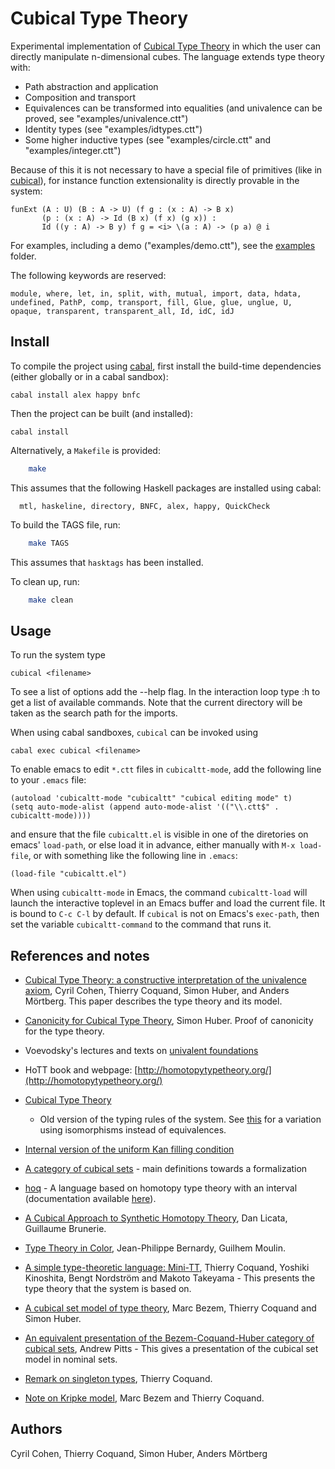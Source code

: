 Cubical Type Theory
===================

Experimental implementation of [Cubical Type
Theory](http://www.cse.chalmers.se/~coquand/cubicaltt.pdf) in which
the user can directly manipulate n-dimensional cubes. The language
extends type theory with:

* Path abstraction and application
* Composition and transport
* Equivalences can be transformed into equalities (and univalence can
  be proved, see "examples/univalence.ctt")
* Identity types (see "examples/idtypes.ctt")
* Some higher inductive types (see "examples/circle.ctt" and
  "examples/integer.ctt")

Because of this it is not necessary to have a special file of
primitives (like in [cubical](https://github.com/simhu/cubical)), for
instance function extensionality is directly provable in the system:

```
funExt (A : U) (B : A -> U) (f g : (x : A) -> B x)
       (p : (x : A) -> Id (B x) (f x) (g x)) :
       Id ((y : A) -> B y) f g = <i> \(a : A) -> (p a) @ i
```

For examples, including a demo ("examples/demo.ctt"), see the
[examples](https://github.com/mortberg/cubicaltt/tree/master/examples#cubical-type-theory-examples)
folder.

The following keywords are reserved:

```
module, where, let, in, split, with, mutual, import, data, hdata,
undefined, PathP, comp, transport, fill, Glue, glue, unglue, U,
opaque, transparent, transparent_all, Id, idC, idJ
```

Install
-------

To compile the project using [cabal](https://www.haskell.org/cabal/),
first install the build-time dependencies (either globally or in a
cabal sandbox):

  `cabal install alex happy bnfc`

Then the project can be built (and installed):

  `cabal install`

Alternatively, a `Makefile` is provided:

```sh
    make
```


This assumes that the following Haskell packages are installed using cabal:

```
  mtl, haskeline, directory, BNFC, alex, happy, QuickCheck
```

To build the TAGS file, run:

```sh
    make TAGS
```

This assumes that ```hasktags``` has been installed.

To clean up, run:

```sh
    make clean
```

Usage
-----

To run the system type

  `cubical <filename>`

To see a list of options add the --help flag. In the interaction loop
type :h to get a list of available commands. Note that the current
directory will be taken as the search path for the imports.


When using cabal sandboxes, `cubical` can be invoked using

  `cabal exec cubical <filename>`


To enable emacs to edit ```*.ctt``` files in ```cubicaltt-mode```, add the following
line to your ```.emacs``` file:
```
(autoload 'cubicaltt-mode "cubicaltt" "cubical editing mode" t)
(setq auto-mode-alist (append auto-mode-alist '(("\\.ctt$" . cubicaltt-mode))))
```
and ensure that the file ```cubicaltt.el``` is visible in one of the diretories
on emacs' ```load-path```, or else load it in advance, either manually with
```M-x load-file```, or with something like the following line in ```.emacs```:
```
(load-file "cubicaltt.el")
```

When using `cubicaltt-mode` in Emacs, the command `cubicaltt-load` will launch the
interactive toplevel in an Emacs buffer and load the current file. It
is bound to `C-c C-l` by default. If `cubical` is not on Emacs's
`exec-path`, then set the variable `cubicaltt-command` to the command that
runs it.

References and notes
--------------------

 * [Cubical Type Theory: a constructive interpretation of the
   univalence
   axiom](http://www.cse.chalmers.se/~coquand/cubicaltt.pdf), Cyril
   Cohen, Thierry Coquand, Simon Huber, and Anders Mörtberg. This
   paper describes the type theory and its model.

 * [Canonicity for Cubical Type
   Theory](https://arxiv.org/abs/1607.04156), Simon Huber. Proof of
   canonicity for the type theory.

 * Voevodsky's lectures and texts on [univalent
   foundations](http://www.math.ias.edu/vladimir/home)

 * HoTT book and webpage:
   [http://homotopytypetheory.org/](http://homotopytypetheory.org/)

 * [Cubical Type Theory](http://www.cse.chalmers.se/~coquand/face.pdf)
   - Old version of the typing rules of the system. See
   [this](http://www.cse.chalmers.se/~coquand/face.pdf) for a
   variation using isomorphisms instead of equivalences.

 * [Internal version of the uniform Kan filling
   condition](http://www.cse.chalmers.se/~coquand/shape.pdf)

 * [A category of cubical
   sets](http://www.cse.chalmers.se/~coquand/vv.pdf) - main
   definitions towards a formalization

 * [hoq](https://github.com/valis/hoq/) - A language based on homotopy
   type theory with an interval (documentation available
   [here](https://docs.google.com/viewer?a=v&pid=forums&srcid=MTgzMDE5NzAyNTk5NDUxMjg3MDABMDQ5MTM3MjY5Nzc5MzY3ODYzNjABT3A0QWRIempiZTBKATAuMQEBdjI)).

 * [A Cubical Approach to Synthetic Homotopy
   Theory](http://dlicata.web.wesleyan.edu/pubs/lb15cubicalsynth/lb15cubicalsynth.pdf),
   Dan Licata, Guillaume Brunerie.

 * [Type Theory in
   Color](http://www.cse.chalmers.se/~bernardy/CCCC.pdf),
   Jean-Philippe Bernardy, Guilhem Moulin.

 * [A simple type-theoretic language:
   Mini-TT](http://www.cse.chalmers.se/~bengt/papers/GKminiTT.pdf),
   Thierry Coquand, Yoshiki Kinoshita, Bengt Nordström and Makoto
   Takeyama - This presents the type theory that the system is based
   on.

 * [A cubical set model of type
   theory](http://www.cse.chalmers.se/~coquand/model1.pdf), Marc
   Bezem, Thierry Coquand and Simon Huber.

 * [An equivalent presentation of the Bezem-Coquand-Huber category of
   cubical sets](http://arxiv.org/abs/1401.7807), Andrew Pitts - This
   gives a presentation of the cubical set model in nominal sets.

 * [Remark on singleton
   types](http://www.cse.chalmers.se/~coquand/singl.pdf), Thierry
   Coquand.

 * [Note on Kripke
   model](http://www.cse.chalmers.se/~coquand/countermodel.pdf), Marc
   Bezem and Thierry Coquand.


Authors
-------

Cyril Cohen, Thierry Coquand, Simon Huber, Anders Mörtberg
